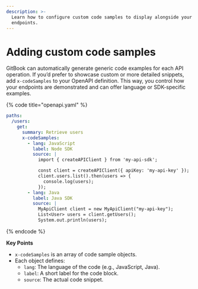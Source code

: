 ```yaml
---
description: >-
  Learn how to configure custom code samples to display alongside your API
  endpoints.
---
```


# Adding custom code samples

GitBook can automatically generate generic code examples for each API operation. If you’d prefer to showcase custom or more detailed snippets, add `x-codeSamples` to your OpenAPI definition. This way, you control how your endpoints are demonstrated and can offer language or SDK-specific examples.

{% code title="openapi.yaml" %}
```yaml
paths:
  /users:
    get:
      summary: Retrieve users
      x-codeSamples:
        - lang: JavaScript
          label: Node SDK
          source: |
            import { createAPIClient } from 'my-api-sdk';

            const client = createAPIClient({ apiKey: 'my-api-key' });
            client.users.list().then(users => {
              console.log(users);
            });
        - lang: Java
          label: Java SDK
          source: |
            MyApiClient client = new MyApiClient("my-api-key");
            List<User> users = client.getUsers();
            System.out.println(users);
```
{% endcode %}

**Key Points**

* `x-codeSamples` is an array of code sample objects.
* Each object defines:
  * `lang`: The language of the code (e.g., JavaScript, Java).
  * `label`: A short label for the code block.
  * `source`: The actual code snippet.
